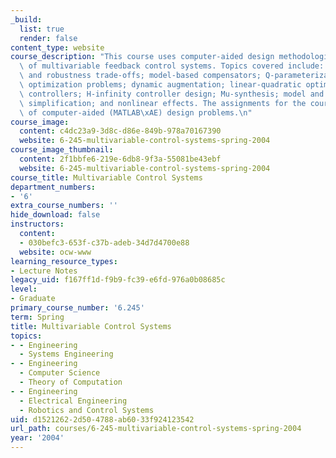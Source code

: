 ```yaml
---
_build:
  list: true
  render: false
content_type: website
course_description: "This course uses computer-aided design methodologies for synthesis\
  \ of multivariable feedback control systems. Topics covered include: performance\
  \ and robustness trade-offs; model-based compensators; Q-parameterization; ill-posed\
  \ optimization problems; dynamic augmentation; linear-quadratic optimization of\
  \ controllers; H-infinity controller design; Mu-synthesis; model and compensator\
  \ simplification; and nonlinear effects. The assignments for the course comprise\
  \ of computer-aided (MATLAB\xAE) design problems.\n"
course_image:
  content: c4dc23a9-3d8c-d86e-849b-978a70167390
  website: 6-245-multivariable-control-systems-spring-2004
course_image_thumbnail:
  content: 2f1bbfe6-219e-6db8-9f3a-55081be43ebf
  website: 6-245-multivariable-control-systems-spring-2004
course_title: Multivariable Control Systems
department_numbers:
- '6'
extra_course_numbers: ''
hide_download: false
instructors:
  content:
  - 030befc3-653f-c37b-adeb-34d7d4700e88
  website: ocw-www
learning_resource_types:
- Lecture Notes
legacy_uid: f167ff1d-f9b9-fc39-e6fd-976a0b08685c
level:
- Graduate
primary_course_number: '6.245'
term: Spring
title: Multivariable Control Systems
topics:
- - Engineering
  - Systems Engineering
- - Engineering
  - Computer Science
  - Theory of Computation
- - Engineering
  - Electrical Engineering
  - Robotics and Control Systems
uid: d1521262-2d50-4788-ab60-33f924123542
url_path: courses/6-245-multivariable-control-systems-spring-2004
year: '2004'
---
```


